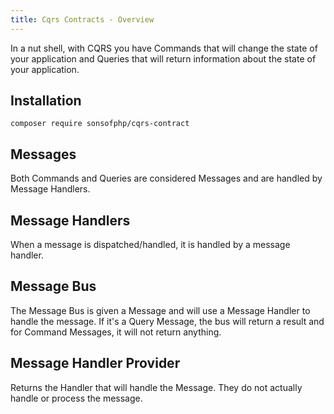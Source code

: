 ```yaml
---
title: Cqrs Contracts - Overview
---
```


In a nut shell, with CQRS you have Commands that will change the state of your
application and Queries that will return information about the state of your
application.

## Installation

```shell
composer require sonsofphp/cqrs-contract
```

## Messages

Both Commands and Queries are considered Messages and are handled by Message
Handlers.

## Message Handlers

When a message is dispatched/handled, it is handled by a message handler.

## Message Bus

The Message Bus is given a Message and will use a Message Handler to handle the
message. If it's a Query Message, the bus will return a result and for Command
Messages, it will not return anything.

## Message Handler Provider

Returns the Handler that will handle the Message. They do not actually handle or
process the message.
